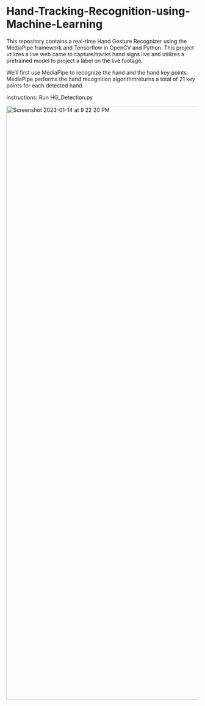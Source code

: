 # Hand-Tracking-Recognition-using-Machine-Learning

This repository contains a real-time Hand Gesture Recognizer using the MediaPipe framework and Tensorflow in OpenCV and Python. This project utilizes a live web came to capture/tracks hand signs live and utilizes a pretrained model to project a label on the live footage. 

We’ll first use MediaPipe to recognize the hand and the hand key points. MediaPipe performs the hand recognition algorithmreturns a total of 21 key points for each detected hand.

Instructions: 
Run HG_Detection.py

<img width="1554" alt="Screenshot 2023-01-14 at 9 22 20 PM" src="https://user-images.githubusercontent.com/89992144/213651845-02c7755b-1f57-4895-a93d-aff888866c9b.png">
